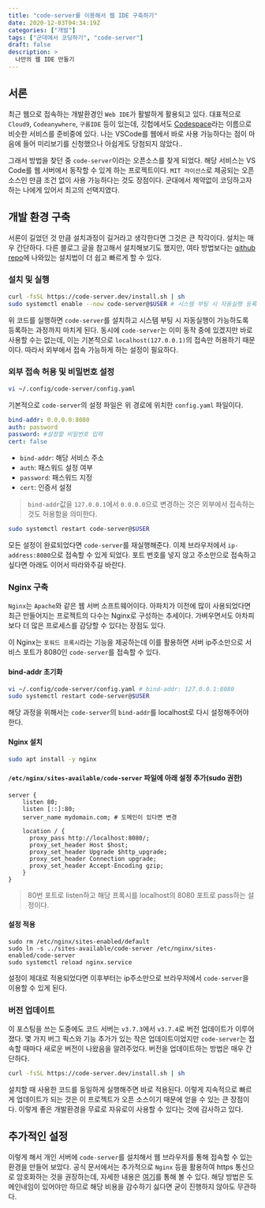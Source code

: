 ```yaml
---
title: "code-server를 이용해서 웹 IDE 구축하기"
date: 2020-12-03T04:34:19Z
categories: ["개발"]
tags: ["군대에서 코딩하기", "code-server"]
draft: false
description: >
  나만의 웹 IDE 만들기
---
```


서론
---

최근 웹으로 접속하는 개발환경인 `Web IDE`가 활발하게 활용되고 있다. 대표적으로 `Cloud9`, `Codeanywhere`, `구름IDE` 등이 있는데, 깃헙에서도 [Codespace](https://github.com/features/codespaces)라는 이름으로 비슷한 서비스를 준비중에 있다. 나는 VSCode를 웹에서 바로 사용 가능하다는 점이 마음에 들어 미리보기를 신청했으나 아쉽게도 당첨되지 않았다..

그래서 방법을 찾던 중 `code-server`이라는 오픈소스를 찾게 되었다. 해당 서비스는 VS Code를 웹 서버에서 동작할 수 있게 하는 프로젝트이다. `MIT 라이선스`로 제공되는 오픈 소스인 만큼 조건 없이 사용 가능하다는 것도 장점이다. 군대에서 제약없이 코딩하고자 하는 나에게 있어서 최고의 선택지였다.

개발 환경 구축
---

서론이 길었던 것 만큼 설치과정이 길거라고 생각한다면 그것은 큰 착각이다. 설치는 매우 간단하다. 다른 블로그 글을 참고해서 설치해보기도 했지만, 여타 방법보다는 [github repo](https://github.com/cdr/code-server)에 나와있는 설치법이 더 쉽고 빠르게 할 수 있다.

### 설치 및 실행
```bash
curl -fsSL https://code-server.dev/install.sh | sh
sudo systemctl enable --now code-server@$USER # 시스템 부팅 시 자동실행 등록
```

위 코드를 실행하면 `code-server`를 설치하고 시스템 부팅 시 자동실행이 가능하도록 등록하는 과정까지 마치게 된다. 동시에 `code-server`는 이미 동작 중에 있겠지만 바로 사용할 수는 없는데, 이는 기본적으로 `localhost(127.0.0.1)`의 접속만 허용하기 때문이다. 따라서 외부에서 접속 가능하게 하는 설정이 필요하다.

### 외부 접속 허용 및 비밀번호 설정
```bash
vi ~/.config/code-server/config.yaml
```

기본적으로 `code-server`의 설정 파일은 위 경로에 위치한 `config.yaml` 파일이다.

```yaml
bind-addr: 0.0.0.0:8080
auth: password
password: #설정할 비밀번호 입력
cert: false
```

- `bind-addr`: 해당 서비스 주소
- `auth`: 패스워드 설정 여부
- `password`: 패스워드 지정
- `cert`: 인증서 설정

> `bind-addr`값을 `127.0.0.1`에서 `0.0.0.0`으로 변경하는 것은 외부에서 접속하는 것도 허용함을 의미한다.

```bash
sudo systemctl restart code-server@$USER
```

모든 설정이 완료되었다면 `code-server`를 재실행해준다. 이제 브라우저에서 `ip-address:8080`으로 접속할 수 있게 되었다. 포트 번호를 넣지 않고 주소만으로 접속하고 싶다면 아래도 이어서 따라와주길 바란다.

### Nginx 구축

`Nginx`는 `Apache`와 같은 웹 서버 소프트웨어이다. 아파치가 이전에 많이 사용되었다면 최근 만들어지는 프로젝트의 다수는 Nginx로 구성하는 추세이다. 가벼우면서도 아차피보다 더 많은 프로세스를 감당할 수 있다는 장점도 있다.

이 Nginx는 `포워드 프록시`라는 기능을 제공하는데 이를 활용하면 서버 ip주소만으로 서비스 포트가 8080인 `code-server`를 접속할 수 있다.

#### bind-addr 초기화

```bash
vi ~/.config/code-server/config.yaml # bind-addr: 127.0.0.1:8080
sudo systemctl restart code-server@$USER
```

해당 과정을 위해서는 `code-server`의 `bind-addr`를 localhost로 다시 설정해주어야 한다.


#### Nginx 설치

```bash
sudo apt install -y nginx
```

#### `/etc/nginx/sites-available/code-server` 파일에 아래 설정 추가(sudo 권한)

```nginx
server {
    listen 80;
    listen [::]:80;
    server_name mydomain.com; # 도메인이 있다면 변경

    location / {
      proxy_pass http://localhost:8080/;
      proxy_set_header Host $host;
      proxy_set_header Upgrade $http_upgrade;
      proxy_set_header Connection upgrade;
      proxy_set_header Accept-Encoding gzip;
    }
}
```

> 80번 포트로 listen하고 해당 프록시를 localhost의 8080 포트로 pass하는 설정이다.

#### 설정 적용

```
sudo rm /etc/nginx/sites-enabled/default
sudo ln -s ../sites-available/code-server /etc/nginx/sites-enabled/code-server
sudo systemctl reload nginx.service
```

설정이 제대로 적용되었다면 이후부터는 ip주소만으로 브라우저에서 `code-server`을 이용할 수 있게 된다.

### 버전 업데이트

이 포스팅을 쓰는 도중에도 코드 서버는 `v3.7.3`에서 `v3.7.4`로 버전 업데이트가 이루어졌다. 몇 가지 버그 픽스와 기능 추가가 있는 작은 업데이트이었지만 `code-server`는 접속할 때마다 새로운 버전이 나왔음을 알려주었다. 버전을 업데이트하는 방법은 매우 간단하다.

```bash
curl -fsSL https://code-server.dev/install.sh | sh
```

설치할 때 사용한 코드를 동일하게 실행해주면 바로 적용된다. 이렇게 지속적으로 빠르게 업데이트가 되는 것은 이 프로젝트가 오픈 소스이기 때문에 얻을 수 있는 큰 장점이다. 이렇게 좋은 개발환경을 무료로 자유로이 사용할 수 있다는 것에 감사하고 있다.

추가적인 설정
---

이렇게 해서 개인 서버에 `code-server`를 설치해서 웹 브라우저를 통해 접속할 수 있는 환경을 만들어 보았다. 공식 문서에서는 추가적으로 `Nginx` 등을 활용하여 https 통신으로 암호화하는 것을 권장하는데, 자세한 내용은 [여기](https://github.com/cdr/code-server/blob/v3.7.4/doc/guide.md)를 통해 볼 수 있다. 해당 방법은 도메인네임이 있어야만 하므로 해당 비용을 감수하기 싫다면 굳이 진행하지 않아도 무관하다.